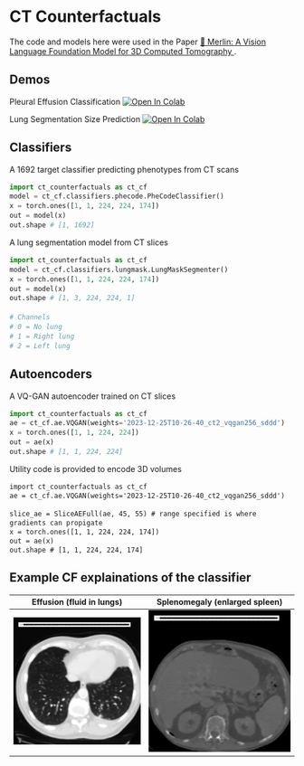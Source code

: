 # CT Counterfactuals

The code and models here were used in the Paper [📄 Merlin: A Vision Language Foundation Model for 3D Computed Tomography
](https://arxiv.org/abs/2406.06512).

## Demos

Pleural Effusion Classification
[![Open In Colab](https://colab.research.google.com/assets/colab-badge.svg)](https://colab.research.google.com/github/ieee8023/ct-counterfactuals/blob/main/pleural-effusion.ipynb)

Lung Segmentation Size Prediction
[![Open In Colab](https://colab.research.google.com/assets/colab-badge.svg)](https://colab.research.google.com/github/ieee8023/ct-counterfactuals/blob/main/lung-size.ipynb)


## Classifiers

A 1692 target classifier predicting phenotypes from CT scans
```python
import ct_counterfactuals as ct_cf
model = ct_cf.classifiers.phecode.PheCodeClassifier()
x = torch.ones([1, 1, 224, 224, 174])
out = model(x)
out.shape # [1, 1692]
```

A lung segmentation model from CT slices
```python
import ct_counterfactuals as ct_cf
model = ct_cf.classifiers.lungmask.LungMaskSegmenter()
x = torch.ones([1, 1, 224, 224, 174])
out = model(x)
out.shape # [1, 3, 224, 224, 1]

# Channels
# 0 = No lung
# 1 = Right lung
# 2 = Left lung
```

## Autoencoders

A VQ-GAN autoencoder trained on CT slices
```python
import ct_counterfactuals as ct_cf
ae = ct_cf.ae.VQGAN(weights='2023-12-25T10-26-40_ct2_vqgan256_sddd')
x = torch.ones([1, 1, 224, 224])
out = ae(x)
out.shape # [1, 1, 224, 224]
```

Utility code is provided to encode 3D volumes
```
import ct_counterfactuals as ct_cf
ae = ct_cf.ae.VQGAN(weights='2023-12-25T10-26-40_ct2_vqgan256_sddd')

slice_ae = SliceAEFull(ae, 45, 55) # range specified is where gradients can propigate
x = torch.ones([1, 1, 224, 224, 174])
out = ae(x)
out.shape # [1, 1, 224, 224, 174]
```

## Example CF explainations of the classifier

| Effusion (fluid in lungs) | Splenomegaly (enlarged spleen)|
| ----------- | ----------- |
| <img src="docs/effusion2.gif" width="100%"> |  <img src="docs/Splenomegaly.gif" width="100%"> | 
